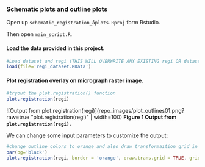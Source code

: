 ### Schematic plots and outline plots

Open up `schematic_registration_åplots.Rproj` form Rstudio.

Then open `main_script.R`.

#### Load the data provided in this project.

```R
#Load dataset and regi (THIS WILL OVERWRITE ANY EXISTING regi OR dataset NAMED OBJECTS)
load(file='regi_dataset.RData')
```

#### Plot registration overlay on micrograph raster image.

```R
#tryout the plot.registration() function
plot.registration(regi)
```

![Output from plot.registration(regi)](repo_images/plot_outlines01.png?raw=true "plot.registration(regi)" | width=100)
**Figure 1 Output from `plot.registration(regi)`.**

We can change some input parameters to customize the output:

```R
#change outline colors to orange and also draw transformaition grid in purple
par(bg='black')
plot.registration(regi, border = 'orange', draw.trans.grid = TRUE, grid.color = 'purple')
```